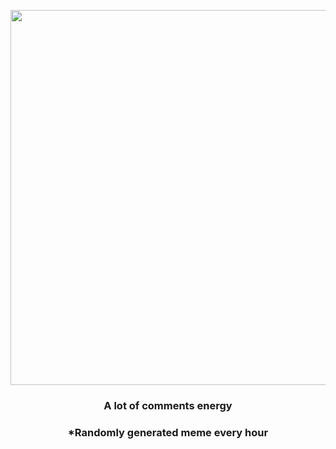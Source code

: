<p align="center">
        <img src="https://i.redd.it/pj3clwx4jwr81.jpg" width="600" height="600">
        </p>
        <h3 align="center">A lot of comments energy</h3>
        <h3 align="center">*Randomly generated meme every hour</h3>
    